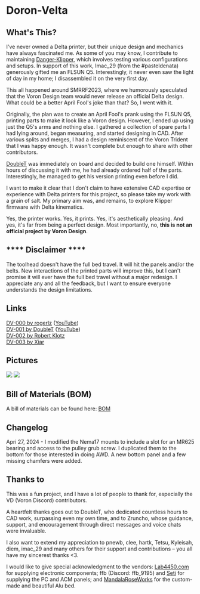 # Doron-Velta

## What's This?

I've never owned a Delta printer, but their unique design and mechanics have always fascinated me. As some of you may know, I contribute to maintaining [Danger-Klipper](https://github.com/DangerKlippers/danger-klipper), which involves testing various configurations and setups. In support of this work, Imac_29 (from the #pasteldenata) generously gifted me an FLSUN Q5. Interestingly, it never even saw the light of day in my home; I disassembled it on the very first day.

This all happened around SMRRF2023, where we humorously speculated that the Voron Design team would never release an official Delta design. What could be a better April Fool's joke than that? So, I went with it.

Originally, the plan was to create an April Fool's prank using the FLSUN Q5, printing parts to make it look like a Voron design. However, I ended up using just the Q5's arms and nothing else. I gathered a collection of spare parts I had lying around, began measuring, and started designing in CAD. After various splits and merges, I had a design reminiscent of the Voron Trident that I was happy enough. It wasn't complete but enough to share with other contributors.

[DoubleT](https://github.com/3DPrintingMods) was immediately on board and decided to build one himself. Within hours of discussing it with me, he had already ordered half of the parts. Interestingly, he managed to get his version printing even before I did.

I want to make it clear that I don't claim to have extensive CAD expertise or experience with Delta printers for this project, so please take my work with a grain of salt. My primary aim was, and remains, to explore Klipper firmware with Delta kinematics.

Yes, the printer works. Yes, it prints. Yes, it's aesthetically pleasing. And yes, it's far from being a perfect design. Most importantly, no, **this is not an official project by Voron Design**.

## **** Disclaimer ****

The toolhead doesn't have the full bed travel. It will hit the panels and/or the belts. New interactions of the printed parts will improve this, but I can't promise it will ever have the full bed travel without a major redesign.
I appreciate any and all the feedback, but I want to ensure everyone understands the design limitations.

## Links

[DV-000 by rogerlz](https://www.reddit.com/r/voroncorexy/comments/1bsr2d7/special_serial_request_dv000_rogerlz/) ([YouTube](https://www.youtube.com/watch?v=DuFxvsZ5HEU))\
[DV-001 by DoubleT](https://www.reddit.com/r/voroncorexy/comments/1bsrmby/special_serial_request_dv001_doublet/) ([YouTube](https://www.youtube.com/watch?v=adXSPTnKe_0))\
[DV-002 by Robert Klotz](https://www.reddit.com/r/voroncorexy/comments/1cw2izk/special_serial_request_dv002_robert_klotz/)\
[DV-003 by Xiar](https://www.reddit.com/r/voroncorexy/comments/1d45y17/special_serial_request_dv_xiar/)

## Pictures

![](images/dv-000.png)
![](images/dv-001.png)

## Bill of Materials (BOM)
A bill of materials can be found here: [BOM](.BOM.md)

## Changelog

Apri 27, 2024 - I modified the Nema17 mounts to include a slot for an MR625 bearing and access to the pulley grub screw. I duplicated them to the bottom for those interested in doing AWD. A new bottom panel and a few missing chamfers were added.

## Thanks to

This was a fun project, and I have a lot of people to thank for, especially the VD (Voron Discord) contributors.

A heartfelt thanks goes out to DoubleT, who dedicated countless hours to CAD work, surpassing even my own time, and to Zruncho, whose guidance, support, and encouragement through direct messages and voice chats were invaluable.

I also want to extend my appreciation to pnewb, clee, hartk, Tetsu, Kyleisah, diem, imac_29 and many others for their support and contributions – you all have my sincerest thanks <3.

I would like to give special acknowledgment to the vendors: [Lab4450.com](https://lab4450.com) for supplying electronic components; ffb (Discord: ffb_9195) and [Seti](https://viperworx.uk) for supplying the PC and ACM panels; and [MandalaRoseWorks](https://mandalaroseworks.com) for the custom-made and beautiful Alu bed.
